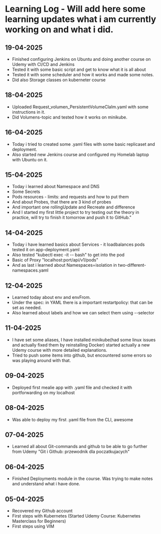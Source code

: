 # Learning Log - Will add here some learning updates what i am currently working on and what i did.
## 19-04-2025
- Finished configuring Jenkins on Ubuntu and doing another course on Udemy with CI/CD and Jenkins
- Tested it with some basic script and get to know what it is all about
- Tested it with some scheduler and how it works and made some notes.
- Did also Storage classes on kuberneter course

## 18-04-2025
- Uploaded Request_volumen_PersistentVolumeClaIm.yaml with some instructions in it.
- Did Volumens-topic and tested how it works on minikube.

## 16-04-2025
- Today i tried to created some .yaml files with some basic replicaset and deployment.
- Also started new Jenkins course and configured my Homelab laptop with Ubuntu on it.

## 15-04-2025
- Today i learned about Namespace and DNS
- Some Secrets
- Pods resources - limits: and requests and how to put them
- And about Probes, that there are 3 kind of probes
- And important one rollingUpdate and Recreate and difference  
- And I started my first little project to try testing out the theory in practice, will try to finish it tomorrow and push it to GitHub."


## 14-04-2025
- Today i have learned basics about Services - it loadbalances pods tested it on app-deployment.yaml
- Also tested "kubectl exec -it <podname> -- bash" to get into the pod
- Basic of Proxy "localhost:port/api/v1/pods"
- And as last i learned about Namespaces=isolation in two-different-namespaces.yaml

## 12-04-2025
- Learned today about env and envFrom.
- Under the spec: in YAML there is a important restartpolicy: that can be set as needed.
- Also learned about labels and how we can select them using --selector 

## 11-04-2025
- I have set some aliases, I have installed minikube(had some linux issues and actually fixed them by reinstalling Docker) started actually a new Udemy course with more detailed explanations.
- Tried to push some items into github, but encountered some errors so was playing around with that.

## 09-04-2025
- Deployed first mealie app with .yaml file and checked it with portforwarding on my localhost

## 08-04-2025
- Was able to deploy my first .yaml file from the CLI, awesome

## 07-04-2025
- Learned all about Git-commands and github to be able to go further from Udemy "Git i Github: przewodnik dla poczatkujacych"

## 06-04-2025
- Finished Deployments module in the course. Was trying to make notes and understand what i have done.

## 05-04-2025
- Recovered my Github account
- First steps with Kubernetes (Started Udemy Course: Kubernetes Masterclass for Beginners)
- First steps using VIM




